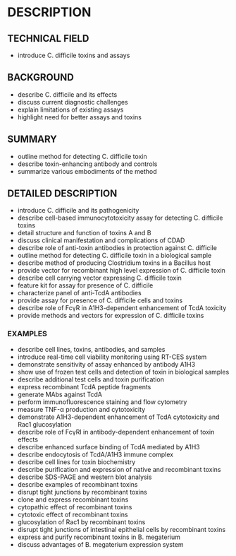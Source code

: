 # DESCRIPTION

## TECHNICAL FIELD

- introduce C. difficile toxins and assays

## BACKGROUND

- describe C. difficile and its effects
- discuss current diagnostic challenges
- explain limitations of existing assays
- highlight need for better assays and toxins

## SUMMARY

- outline method for detecting C. difficile toxin
- describe toxin-enhancing antibody and controls
- summarize various embodiments of the method

## DETAILED DESCRIPTION

- introduce C. difficile and its pathogenicity
- describe cell-based immunocytotoxicity assay for detecting C. difficile toxins
- detail structure and function of toxins A and B
- discuss clinical manifestation and complications of CDAD
- describe role of anti-toxin antibodies in protection against C. difficile
- outline method for detecting C. difficile toxin in a biological sample
- describe method of producing Clostridium toxins in a Bacillus host
- provide vector for recombinant high level expression of C. difficile toxin
- describe cell carrying vector expressing C. difficile toxin
- feature kit for assay for presence of C. difficile
- characterize panel of anti-TcdA antibodies
- provide assay for presence of C. difficile cells and toxins
- describe role of FcγR in A1H3-dependent enhancement of TcdA toxicity
- provide methods and vectors for expression of C. difficile toxins

### EXAMPLES

- describe cell lines, toxins, antibodies, and samples
- introduce real-time cell viability monitoring using RT-CES system
- demonstrate sensitivity of assay enhanced by antibody A1H3
- show use of frozen test cells and detection of toxin in biological samples
- describe additional test cells and toxin purification
- express recombinant TcdA peptide fragments
- generate MAbs against TcdA
- perform immunofluorescence staining and flow cytometry
- measure TNF-α production and cytotoxicity
- demonstrate A1H3-dependent enhancement of TcdA cytotoxicity and Rac1 glucosylation
- describe role of FcγRI in antibody-dependent enhancement of toxin effects
- describe enhanced surface binding of TcdA mediated by A1H3
- describe endocytosis of TcdA/A1H3 immune complex
- describe cell lines for toxin biochemistry
- describe purification and expression of native and recombinant toxins
- describe SDS-PAGE and western blot analysis
- describe examples of recombinant toxins
- disrupt tight junctions by recombinant toxins
- clone and express recombinant toxins
- cytopathic effect of recombinant toxins
- cytotoxic effect of recombinant toxins
- glucosylation of Rac1 by recombinant toxins
- disrupt tight junctions of intestinal epithelial cells by recombinant toxins
- express and purify recombinant toxins in B. megaterium
- discuss advantages of B. megaterium expression system


